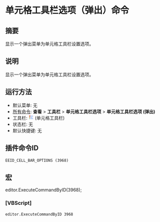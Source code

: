 # 单元格工具栏选项（弹出）命令

## 摘要

显示一个弹出菜单为单元格工具栏设置选项。

## 说明

显示一个弹出菜单为单元格工具栏设置选项。

## 运行方法

- 默认菜单: 无
- [所有命令](../tools/all_commands): **查看** >
**工具栏** \> **单元格工具栏选项** \> **单元格工具栏选项 (弹出)**
- 工具栏: ![](../../images/commonsettings.png) (单元格工具栏)
- 状态栏: 无
- 默认快捷键: 无

## 插件命令ID

```
EEID_CELL_BAR_OPTIONS (3968)
```

## 宏

editor.ExecuteCommandByID(3968);

### \[VBScript\]

```
editor.ExecuteCommandByID 3968
```
